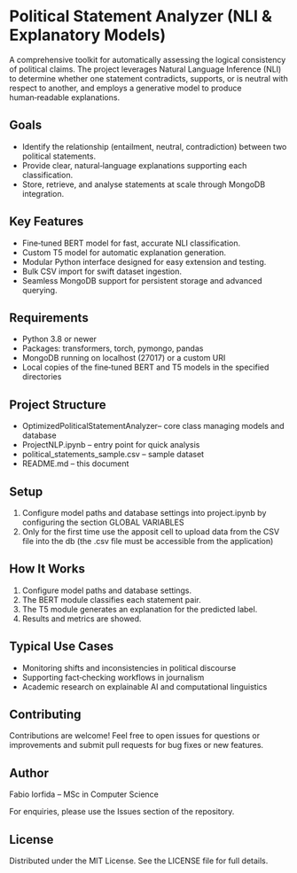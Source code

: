 # Political Statement Analyzer (NLI & Explanatory Models)

A comprehensive toolkit for automatically assessing the logical consistency of political claims. The project leverages Natural Language Inference (NLI) to determine whether one statement contradicts, supports, or is neutral with respect to another, and employs a generative model to produce human‑readable explanations.

## Goals

* Identify the relationship (entailment, neutral, contradiction) between two political statements.
* Provide clear, natural‑language explanations supporting each classification.
* Store, retrieve, and analyse statements at scale through MongoDB integration.

## Key Features

* Fine‑tuned BERT model for fast, accurate NLI classification.
* Custom T5 model for automatic explanation generation.
* Modular Python interface designed for easy extension and testing.
* Bulk CSV import for swift dataset ingestion.
* Seamless MongoDB support for persistent storage and advanced querying.

## Requirements

* Python 3.8 or newer
* Packages: transformers, torch, pymongo, pandas
* MongoDB running on localhost (27017) or a custom URI
* Local copies of the fine‑tuned BERT and T5 models in the specified directories

## Project Structure

* OptimizedPoliticalStatementAnalyzer– core class managing models and database
* ProjectNLP.ipynb – entry point for quick analysis
* political\_statements\_sample.csv – sample dataset
* README.md – this document

## Setup

1. Configure model paths and database settings into project.ipynb by configuring the section GLOBAL VARIABLES
2. Only for the first time use the apposit cell to upload data from the CSV file into the db (the .csv file must be accessible from the application)

## How It Works

1. Configure model paths and database settings.
2. The BERT module classifies each statement pair.
3. The T5 module generates an explanation for the predicted label.
4. Results and metrics are showed.

## Typical Use Cases

* Monitoring shifts and inconsistencies in political discourse
* Supporting fact‑checking workflows in journalism
* Academic research on explainable AI and computational linguistics

## Contributing

Contributions are welcome! Feel free to open issues for questions or improvements and submit pull requests for bug fixes or new features.

## Author

Fabio Iorfida – MSc in Computer Science

For enquiries, please use the Issues section of the repository.

## License

Distributed under the MIT License. See the LICENSE file for full details.
